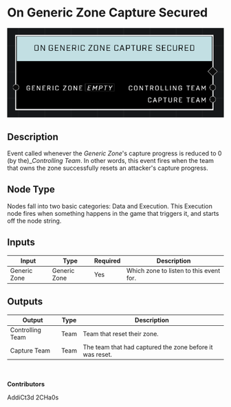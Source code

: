 # On Generic Zone Capture Secured
![alt text](../../../.gitbook/assets/on-generic-zone-capture-secured.png)
## Description
Event called whenever the *Generic Zone*'s capture progress is reduced to 0 (by the)_*Controlling Team*. In other words, this event fires when the team that owns the zone successfully resets an attacker's capture progress.

## Node Type
Nodes fall into two basic categories: Data and Execution. This Execution node fires when something happens in the game that triggers it, and starts off the node string.

## Inputs
| Input | Type | Required | Description |
|------------------|------------------|----------|--------------------------------------------------------------|
| Generic Zone | Generic Zone | Yes | Which zone to listen to this event for. |

## Outputs
| Output | Type | Description |
|------------------|------------------|--------------------------------------------------------------|
| Controlling Team | Team | Team that reset their zone.|
| Capture Team | Team | The team that had captured the zone before it was reset.|

\
\
**Contributors**

AddiCt3d 2CHa0s